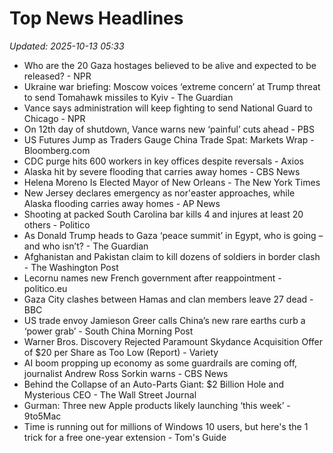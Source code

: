 # Top News Headlines

_Updated: 2025-10-13 05:33_

- Who are the 20 Gaza hostages believed to be alive and expected to be released? - NPR
- Ukraine war briefing: Moscow voices ‘extreme concern’ at Trump threat to send Tomahawk missiles to Kyiv - The Guardian
- Vance says administration will keep fighting to send National Guard to Chicago - NPR
- On 12th day of shutdown, Vance warns new ‘painful’ cuts ahead - PBS
- US Futures Jump as Traders Gauge China Trade Spat: Markets Wrap - Bloomberg.com
- CDC purge hits 600 workers in key offices despite reversals - Axios
- Alaska hit by severe flooding that carries away homes - CBS News
- Helena Moreno Is Elected Mayor of New Orleans - The New York Times
- New Jersey declares emergency as nor'easter approaches, while Alaska flooding carries away homes - AP News
- Shooting at packed South Carolina bar kills 4 and injures at least 20 others - Politico
- As Donald Trump heads to Gaza ‘peace summit’ in Egypt, who is going – and who isn’t? - The Guardian
- Afghanistan and Pakistan claim to kill dozens of soldiers in border clash - The Washington Post
- Lecornu names new French government after reappointment - politico.eu
- Gaza City clashes between Hamas and clan members leave 27 dead - BBC
- US trade envoy Jamieson Greer calls China’s new rare earths curb a ‘power grab’ - South China Morning Post
- Warner Bros. Discovery Rejected Paramount Skydance Acquisition Offer of $20 per Share as Too Low (Report) - Variety
- AI boom propping up economy as some guardrails are coming off, journalist Andrew Ross Sorkin warns - CBS News
- Behind the Collapse of an Auto-Parts Giant: $2 Billion Hole and Mysterious CEO - The Wall Street Journal
- Gurman: Three new Apple products likely launching ‘this week’ - 9to5Mac
- Time is running out for millions of Windows 10 users, but here's the 1 trick for a free one-year extension - Tom's Guide